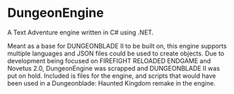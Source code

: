 # DungeonEngine
A Text Adventure engine written in C# using .NET.

Meant as a base for DUNGEONBLADE II to be built on, this engine supports multiple languages and JSON files could be used to create objects. Due to development being focused on FIREFIGHT RELOADED ENDGAME and Novetus 2.0, DungeonEngine was scrapped and DUNGEONBLADE II was put on hold. Included is files for the engine, and scripts that would have been used in a Dungeonblade: Haunted Kingdom remake in the engine.

